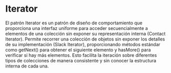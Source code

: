 # Iterator

El patrón Iterator es un patrón de diseño de comportamiento que proporciona una interfaz uniforme para acceder secuencialmente a elementos de una colección sin exponer su representación interna (Contact Iterator). Permite recorrer una colección de objetos sin exponer los detalles de su implementación (Slack Iterator), proporcionando métodos estándar como getNext() para obtener el siguiente elemento y hasMore() para verificar si hay más elementos. Esto facilita la iteración sobre diferentes tipos de colecciones de manera consistente y sin conocer la estructura interna de cada una.

